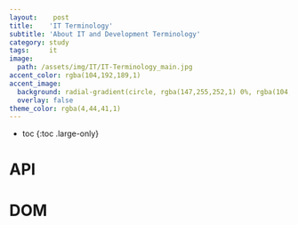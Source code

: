```yaml
---
layout:    post
title:    'IT Terminology'
subtitle: 'About IT and Development Terminology'
category: study
tags:     it
image: 
  path: /assets/img/IT/IT-Terminology_main.jpg
accent_color: rgba(104,192,189,1)
accent_image:
  background: radial-gradient(circle, rgba(147,255,252,1) 0%, rgba(104,192,189,1) 20%, rgba(4,44,41,1) 100%);
  overlay: false
theme_color: rgba(4,44,41,1)
---
```


* toc
{:toc .large-only}

# API



# DOM
